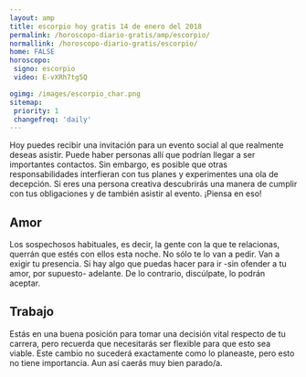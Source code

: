 ```yaml
---
layout: amp
title: escorpio hoy gratis 14 de enero del 2018 
permalink: /horoscopo-diario-gratis/amp/escorpio/
normallink: /horoscopo-diario-gratis/escorpio/
home: FALSE
horoscopo:
 signo: escorpio
 video: E-vXRh7tg5Q

ogimg: /images/escorpio_char.png
sitemap:
 priority: 1
 changefreq: 'daily'
---
```



Hoy puedes recibir una invitación para un evento social al que realmente deseas asistir. Puede haber personas allí que podrían llegar a ser importantes contactos. Sin embargo, es posible que otras responsabilidades interfieran con tus planes y experimentes una ola de decepción. Si eres una persona creativa descubrirás una manera de cumplir con tus obligaciones y de también asistir al evento. ¡Piensa en eso!

## Amor

Los sospechosos habituales, es decir, la gente con la que te relacionas, querrán que estés con ellos esta noche. No sólo te lo van a pedir. Van a exigir tu presencia. Si hay algo que puedas hacer para ir -sin ofender a tu amor, por supuesto- adelante. De lo contrario, discúlpate, lo podrán aceptar.

## Trabajo

Estás en una buena posición para tomar una decisión vital respecto de tu carrera, pero recuerda que necesitarás ser flexible para que esto sea viable. Este cambio no sucederá exactamente como lo planeaste, pero esto no tiene importancia. Aun así caerás muy bien parado/a.